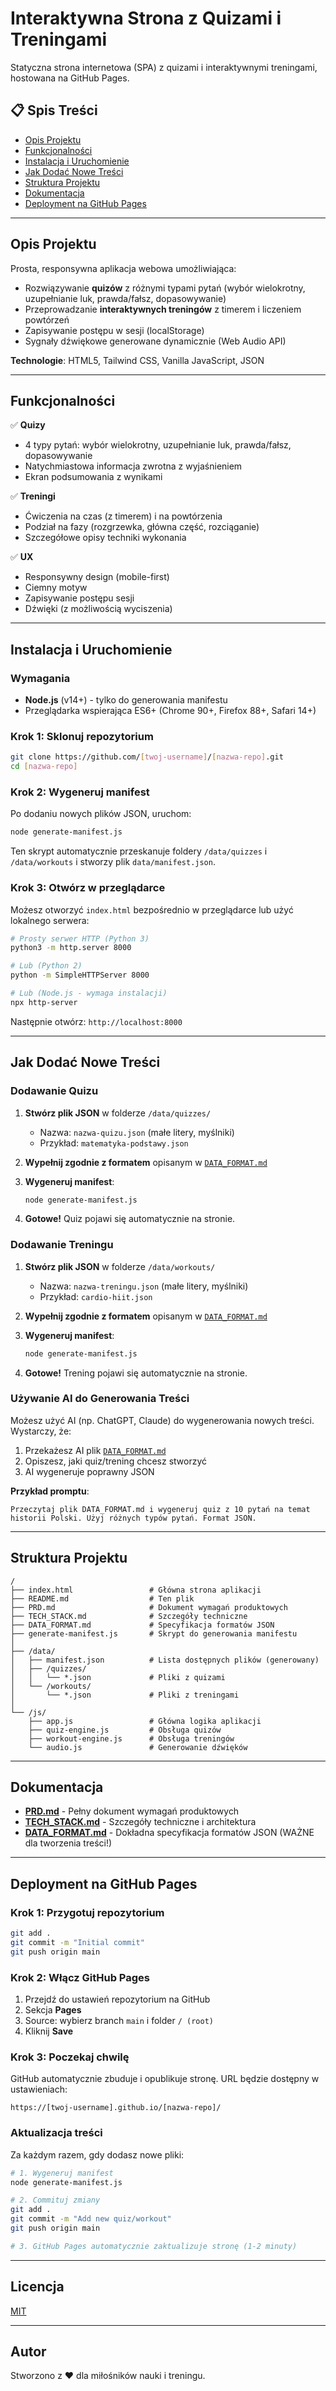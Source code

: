 # Interaktywna Strona z Quizami i Treningami

Statyczna strona internetowa (SPA) z quizami i interaktywnymi treningami, hostowana na GitHub Pages.

## 📋 Spis Treści

- [Opis Projektu](#opis-projektu)
- [Funkcjonalności](#funkcjonalności)
- [Instalacja i Uruchomienie](#instalacja-i-uruchomienie)
- [Jak Dodać Nowe Treści](#jak-dodać-nowe-treści)
- [Struktura Projektu](#struktura-projektu)
- [Dokumentacja](#dokumentacja)
- [Deployment na GitHub Pages](#deployment-na-github-pages)

---

## Opis Projektu

Prosta, responsywna aplikacja webowa umożliwiająca:
- Rozwiązywanie **quizów** z różnymi typami pytań (wybór wielokrotny, uzupełnianie luk, prawda/fałsz, dopasowywanie)
- Przeprowadzanie **interaktywnych treningów** z timerem i liczeniem powtórzeń
- Zapisywanie postępu w sesji (localStorage)
- Sygnały dźwiękowe generowane dynamicznie (Web Audio API)

**Technologie**: HTML5, Tailwind CSS, Vanilla JavaScript, JSON

---

## Funkcjonalności

✅ **Quizy**
- 4 typy pytań: wybór wielokrotny, uzupełnianie luk, prawda/fałsz, dopasowywanie
- Natychmiastowa informacja zwrotna z wyjaśnieniem
- Ekran podsumowania z wynikami

✅ **Treningi**
- Ćwiczenia na czas (z timerem) i na powtórzenia
- Podział na fazy (rozgrzewka, główna część, rozciąganie)
- Szczegółowe opisy techniki wykonania

✅ **UX**
- Responsywny design (mobile-first)
- Ciemny motyw
- Zapisywanie postępu sesji
- Dźwięki (z możliwością wyciszenia)

---

## Instalacja i Uruchomienie

### Wymagania

- **Node.js** (v14+) - tylko do generowania manifestu
- Przeglądarka wspierająca ES6+ (Chrome 90+, Firefox 88+, Safari 14+)

### Krok 1: Sklonuj repozytorium

```bash
git clone https://github.com/[twoj-username]/[nazwa-repo].git
cd [nazwa-repo]
```

### Krok 2: Wygeneruj manifest

Po dodaniu nowych plików JSON, uruchom:

```bash
node generate-manifest.js
```

Ten skrypt automatycznie przeskanuje foldery `/data/quizzes` i `/data/workouts` i stworzy plik `data/manifest.json`.

### Krok 3: Otwórz w przeglądarce

Możesz otworzyć `index.html` bezpośrednio w przeglądarce lub użyć lokalnego serwera:

```bash
# Prosty serwer HTTP (Python 3)
python3 -m http.server 8000

# Lub (Python 2)
python -m SimpleHTTPServer 8000

# Lub (Node.js - wymaga instalacji)
npx http-server
```

Następnie otwórz: `http://localhost:8000`

---

## Jak Dodać Nowe Treści

### Dodawanie Quizu

1. **Stwórz plik JSON** w folderze `/data/quizzes/`
   - Nazwa: `nazwa-quizu.json` (małe litery, myślniki)
   - Przykład: `matematyka-podstawy.json`

2. **Wypełnij zgodnie z formatem** opisanym w [`DATA_FORMAT.md`](DATA_FORMAT.md)

3. **Wygeneruj manifest**:
   ```bash
   node generate-manifest.js
   ```

4. **Gotowe!** Quiz pojawi się automatycznie na stronie.

### Dodawanie Treningu

1. **Stwórz plik JSON** w folderze `/data/workouts/`
   - Nazwa: `nazwa-treningu.json` (małe litery, myślniki)
   - Przykład: `cardio-hiit.json`

2. **Wypełnij zgodnie z formatem** opisanym w [`DATA_FORMAT.md`](DATA_FORMAT.md)

3. **Wygeneruj manifest**:
   ```bash
   node generate-manifest.js
   ```

4. **Gotowe!** Trening pojawi się automatycznie na stronie.

### Używanie AI do Generowania Treści

Możesz użyć AI (np. ChatGPT, Claude) do wygenerowania nowych treści. Wystarczy, że:

1. Przekażesz AI plik [`DATA_FORMAT.md`](DATA_FORMAT.md)
2. Opiszesz, jaki quiz/trening chcesz stworzyć
3. AI wygeneruje poprawny JSON

**Przykład promptu**:
```
Przeczytaj plik DATA_FORMAT.md i wygeneruj quiz z 10 pytań na temat 
historii Polski. Użyj różnych typów pytań. Format JSON.
```

---

## Struktura Projektu

```
/
├── index.html                 # Główna strona aplikacji
├── README.md                  # Ten plik
├── PRD.md                     # Dokument wymagań produktowych
├── TECH_STACK.md              # Szczegóły techniczne
├── DATA_FORMAT.md             # Specyfikacja formatów JSON
├── generate-manifest.js       # Skrypt do generowania manifestu
│
├── /data/
│   ├── manifest.json          # Lista dostępnych plików (generowany)
│   ├── /quizzes/
│   │   └── *.json             # Pliki z quizami
│   └── /workouts/
│       └── *.json             # Pliki z treningami
│
└── /js/
    ├── app.js                 # Główna logika aplikacji
    ├── quiz-engine.js         # Obsługa quizów
    ├── workout-engine.js      # Obsługa treningów
    └── audio.js               # Generowanie dźwięków
```

---

## Dokumentacja

- **[PRD.md](PRD.md)** - Pełny dokument wymagań produktowych
- **[TECH_STACK.md](TECH_STACK.md)** - Szczegóły techniczne i architektura
- **[DATA_FORMAT.md](DATA_FORMAT.md)** - Dokładna specyfikacja formatów JSON (WAŻNE dla tworzenia treści!)

---

## Deployment na GitHub Pages

### Krok 1: Przygotuj repozytorium

```bash
git add .
git commit -m "Initial commit"
git push origin main
```

### Krok 2: Włącz GitHub Pages

1. Przejdź do ustawień repozytorium na GitHub
2. Sekcja **Pages**
3. Source: wybierz branch `main` i folder `/ (root)`
4. Kliknij **Save**

### Krok 3: Poczekaj chwilę

GitHub automatycznie zbuduje i opublikuje stronę. URL będzie dostępny w ustawieniach:
```
https://[twoj-username].github.io/[nazwa-repo]/
```

### Aktualizacja treści

Za każdym razem, gdy dodasz nowe pliki:

```bash
# 1. Wygeneruj manifest
node generate-manifest.js

# 2. Commituj zmiany
git add .
git commit -m "Add new quiz/workout"
git push origin main

# 3. GitHub Pages automatycznie zaktualizuje stronę (1-2 minuty)
```

---

## Licencja

[MIT](LICENSE)

---

## Autor

Stworzono z ❤️ dla miłośników nauki i treningu.
